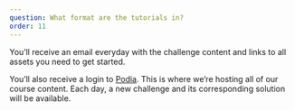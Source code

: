 ```yaml
---
question: What format are the tutorials in?
order: 11
---
```


You’ll receive an email everyday with the challenge content and links to all assets you need to get started.

You’ll also receive a login to [Podia](https://store.selfteach.me/login). This is where we’re hosting all of our course content. Each day, a new challenge and its corresponding solution will be available.
